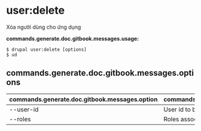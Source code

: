 # user:delete
Xóa người dùng cho ứng dụng

**commands.generate.doc.gitbook.messages.usage:**
```
$ drupal user:delete [options]
$ ud  
```

## commands.generate.doc.gitbook.messages.options
commands.generate.doc.gitbook.messages.option | commands.generate.doc.gitbook.messages.details
-------|-------------
--user-id | User id to be deleted
--roles | Roles associated to users to be deleted
